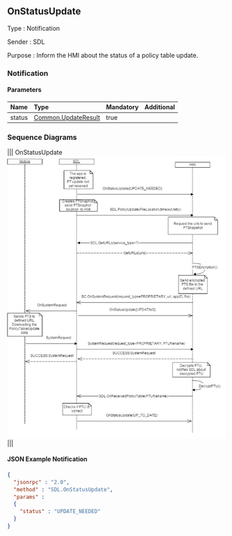 ## OnStatusUpdate

Type
: Notification

Sender
: SDL

Purpose
: Inform the HMI about the status of a policy table update.

### Notification

#### Parameters

|Name|Type|Mandatory|Additional|
|:---|:---|:--------|:---------|
|status|[Common.UpdateResult](../../common/enums/#updateresult)|true||

### Sequence Diagrams
|||
OnStatusUpdate
![OnStatusUpdate](./assets/OnStatusUpdate.jpg)
|||

#### JSON Example Notification
```json
{
  "jsonrpc" : "2.0",
  "method" : "SDL.OnStatusUpdate",
  "params" :  
  {
    "status" : "UPDATE_NEEDED"
  }
}
```
